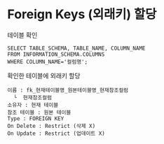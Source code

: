 # Foreign Keys (외래키) 할당
테이블 확인
```mysql
SELECT TABLE_SCHEMA, TABLE_NAME, COLUMN_NAME
FROM INFORMATION_SCHEMA.COLUMNS
WHERE COLUMN_NAME='컬럼명';
```
확인한 테이블에 외래키 할당
```
이름 : fk_현재테이블명_원본테이블명_현재참조컬럼
  └  현재참조컬럼
소유자 : 현재 테이블  
참조 테이블 : 원본 테이블  
Type : FOREIGN KEY  
On Delete : Restrict (삭제 X)
On Update : Restrict (업데이트 X)
```



